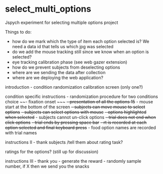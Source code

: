 # select_multi_options
Jspych experiment for selecting multiple options project

Things to do:
- how do we mark which the type of item each option selected is? We need a data id that tells us which jpg was selected
- do we add the mouse tracking still since we know when an option is selected?
- eye tracking calibration phase (see web gazer extension)
- how do we prevent subjects from deselecting options
- where are we sending the data after collection
- where are we deploying the web application?


introduction
    - condition randomization
calibration screen (only one?)

condition specific instructions
    - randomization procedure for two conditions
choice
    ~~- fixation onset ~~~
    ~~- presentation of all the options 15~~
    - mouse start at the bottom of the screen
    ~~- subjects can move mouse to select options~~
    ~~- subjects can select options with mouse~~
    ~~- options highlighted when selected~~
    - subjects cannot un-click options
    ~~- trial does not end when click options~~
    ~~- trial ends by pressing space bar~~
    ~~- rt is recorded at each option selected and final keyboard press~~
    -   food option names are recorded with trial names

instructions II
    - thank subjects /tell them about rating task?

ratings for the options? (still up for discussion)

instructions III
    - thank you
    - generate the reward
        - randomly sample number, if X then we send you the snacks
